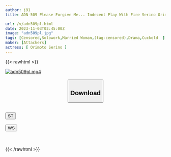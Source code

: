 ```yaml
---
author: j91
title: ADN-509 Please Forgive Me... Indecent Play With Fire Serino Orimoto

url: /v/adn509pl.html
date: 2023-11-03T02:45:00Z
image: "adn509pl.jpg"
tags: [Censored,Solowork,Married Woman,(tag-censored),Drama,Cuckold	 ]
maker: [Attackers]
actress: [ Orimoto Serino ]
---
```



{{< rawhtml >}}

<div class="video" data-videoid="Gw72kxP77YI1gXk">
    <a href="javascript:;">
        <img src="https://my.j91.asia/v/adn509pl.jpg" width="WIDTH" height="HEIGHT" alt="adn509pl.mp4" loading="lazy">
    </a>
</div>

<script type="text/javascript" src="https://j91.asia/asset/on-demand-st.js"></script>

<br>
  <link rel="stylesheet" href="https://j91.asia/asset/bs5.css">
  
  <center>
  <button class="btn btn-primary" type="button" data-bs-toggle="collapse" data-bs-target=".multi-collapse" aria-expanded="false" aria-controls="multiCollapseExample1 multiCollapseExample2"><h2>Download</h2></button></center>
</p>
<div class="row">
  <div class="col">
    <div class="collapse multi-collapse" id="multiCollapseExample1">
      <div class="card card-body">
	      	      <br>
<div class="buttons">  
<a href="https://streamtape.to/v/Gw72kxP77YI1gXk"><button class="btn-hover color-3"><i class="fa fa-download"></i> ST</button></a></div>
    </div>
  </div>
</div>
  <div class="col">
    <div class="collapse multi-collapse" id="multiCollapseExample2">
      <div class="card card-body">
	      <br>
<div class="buttons">
    <a href="https://wolfstream.tv/9rxljrdsm8c3"><button class="btn-hover color-9"><i class="fa fa-download"></i> WS</button></a></div>
<br><br>
      </div>
    </div>
  </div>
</div>

{{< /rawhtml >}}
